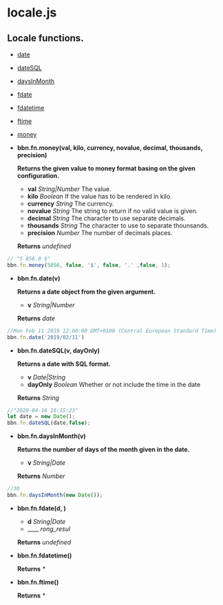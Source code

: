 # locale.js

## Locale functions.

 - [date](#date)
 - [dateSQL](#dateSQL)
 - [daysInMonth](#daysInMonth)
 - [fdate](#fdate)
 - [fdatetime](#fdatetime)
 - [ftime](#ftime)
 - [money](#money)


- <a name="money"></a>**bbn.fn.money(val, kilo, currency, novalue, decimal, thousands, precision)**

  __Returns the given value to money format basing on the given configuration.__

  * __val__ _String|Number_ The value.
  * __kilo__ _Boolean_ If the value has to be rendered in kilo.
  * __currency__ _String_ The currency.
  * __novalue__ _String_ The string to return if no valid value is given.
  * __decimal__ _String_ The character to use separate decimals.
  * __thousands__ _String_ The character to use to separate thounsands.
  * __precision__ _Number_ The number of decimals places.

  __Returns__ _undefined_ 


``` javascript
// "5 856.0 $"
bbn.fn.money(5856, false, '$', false, '.' ,false, 1);
```


- <a name="date"></a>**bbn.fn.date(v)**

  __Returns a date object from the given argument.__

  * __v__ _String|Number_ 

  __Returns__ _date_ 


``` javascript
//Mon Feb 11 2019 12:00:00 GMT+0100 (Central European Standard Time)
bbn.fn.date('2019/02/11')
```


- <a name="dateSQL"></a>**bbn.fn.dateSQL(v, dayOnly)**

  __Returns a date with SQL format.__

  * __v__ _Date|String_ 
  * __dayOnly__ _Boolean_ Whether or not include the time in the date

  __Returns__ _String_ 


``` javascript
//"2020-04-16 16:15:23"
let date = new Date();
bbn.fn.dateSQL(date,false);
```


- <a name="daysInMonth"></a>**bbn.fn.daysInMonth(v)**

  __Returns the number of days of the month given in the date.__

  * __v__ _String|Date_ 

  __Returns__ _Number_ 


``` javascript
//30
bbn.fn.daysInMonth(new Date());
```


- <a name="fdate"></a>**bbn.fn.fdate(d, )**

  * __d__ _String|Date_ 
  * ____ _rong_resul_ 

  __Returns__ _undefined_ 

- <a name="fdatetime"></a>**bbn.fn.fdatetime()**


  __Returns__ _*_ 

- <a name="ftime"></a>**bbn.fn.ftime()**


  __Returns__ _*_ 